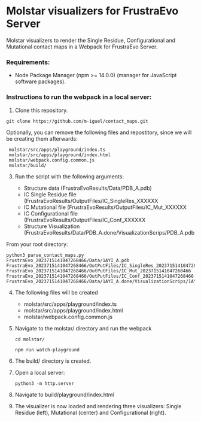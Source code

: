 # Molstar visualizers for FrustraEvo Server

Molstar visualizers to render the Single Residue, Configurational and Mutational contact maps in a Webpack for FrustraEvo Server.


### Requirements:

+ Node Package Manager (npm >= 14.0.0) (manager for JavaScript software packages).

### Instructions to run the webpack in a local server:

1. Clone this repository.

`git clone https://github.com/m-iguel/contact_maps.git`

Optionally, you can remove the following files and repostitory, since we will be creating them afterwards:
   
     molstar/src/apps/playground/index.ts
     molstar/src/apps/playground/index.html
     molstar/webpack.config.common.js
     molstar/build/


3. Run the script with the following arguments:

     * Structure data (FrustraEvoResults/Data/PDB_A.pdb)
     * IC Single Residue file (FrustraEvoResults/OutputFiles/IC_SingleRes_XXXXXX
     * IC Mutational file (FrustraEvoResults/OutputFiles/IC_Mut_XXXXXX
     * IC Configurational file (FrustraEvoResults/OutputFiles/IC_Conf_XXXXXX
     * Structure Visualization (FrustraEvoResults/Data/PDB_A.done/VisualizationScrips/PDB_A.pdb

From your root directory:
```
python3 parse_contact_maps.py FrustraEvo_2023715141047268466/Data/1AYI_A.pdb FrustraEvo_2023715141047268466/OutPutFiles/IC_SingleRes_2023715141047268466 FrustraEvo_2023715141047268466/OutPutFiles/IC_Mut_2023715141047268466 FrustraEvo_2023715141047268466/OutPutFiles/IC_Conf_2023715141047268466 FrustraEvo_2023715141047268466/Data/1AYI_A.done/VisualizationScrips/1AYI_A.pdb
```

4. The following files will be created
   
    * molstar/src/apps/playground/index.ts
    * molstar/src/apps/playground/index.html
    * molstar/webpack.config.common.js
  
5. Navigate to the molstar/ directory and run the webpack

   `cd molstar/`
   
   `npm run watch-playground`

6. The build/ directory is created.
7. Open a local server:

     `python3 -m http.server`

8. Navigate to build/playground/index.html
9. The visualizer is now loaded and rendering three visualizers: Single Residue (left), Mutational (center) and Configurational (right).
